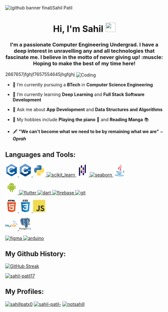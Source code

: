 
![(github banner final)Sahil Patil](https://github.com/sahil-patil17/sahil-patil17/assets/97554096/0e8159b5-1597-42a2-8e6f-4f00fcae4114)

<h1 align="center">Hi, I'm Sahil   <img src = "https://github.com/sahil-patil17/sahil-patil17/assets/97554096/3c225505-f338-40f1-bebc-13b1a34883f1" height = 29.98 width="32"> 
</h1>
<h3 align="center">I'm a passionate Computer Engineering Undergrad. I have a deep interest in unravelling any and all technologies that fascinate me. I believe in the motto of never giving up! :muscle: Hoping to make the best of my time here!</h3> 2667657jfghjf7657554645jhgfghj

<img align="center" alt="Coding" height="370" width="1000" src="https://forum.level1techs.com/uploads/default/original/3X/3/3/33bb2abd486ea3909d7346bb2296e420a6d819c8.gif">

- 💼 I’m currently pursuing a **BTech** in **Computer Science Engineering**

- 🌱 I’m currently learning **Deep Learning** and **Full Stack Software Development**

- 💬 Ask me about **App Development** and **Data Structures and Algorithms**

- 🎲 My hobbies include **Playing the piano** 🎹 and **Reading Manga** 📚

- 🖋️ **"We can't become what we need to be by remaining what we are"** ~ ***Oprah***


<h2 align="left">Languages and Tools:</h2>
<p align="left"> 
  <a href="https://www.cprogramming.com/" target="_blank" rel="noreferrer"> <img src="https://raw.githubusercontent.com/devicons/devicon/master/icons/c/c-original.svg" alt="c" width="40" height="40"/> </a>
  <a href="https://www.w3schools.com/cpp/" target="_blank" rel="noreferrer"> <img src="https://raw.githubusercontent.com/devicons/devicon/master/icons/cplusplus/cplusplus-original.svg" alt="cplusplus" width="40" height="40"/> </a>
 <a href="https://www.python.org" target="_blank" rel="noreferrer"> <img src="https://raw.githubusercontent.com/devicons/devicon/master/icons/python/python-original.svg" alt="python" width="40" height="40"/> </a>
  <a href="https://scikit-learn.org/" target="_blank" rel="noreferrer"> <img src="https://upload.wikimedia.org/wikipedia/commons/0/05/Scikit_learn_logo_small.svg" alt="scikit_learn" width="40" height="40"/> </a>
  <a href="https://pandas.pydata.org/" target="_blank" rel="noreferrer"> <img src="https://raw.githubusercontent.com/devicons/devicon/2ae2a900d2f041da66e950e4d48052658d850630/icons/pandas/pandas-original.svg" alt="pandas" width="40" height="40"/> </a>
  <a href="https://seaborn.pydata.org/" target="_blank" rel="noreferrer"> <img src="https://seaborn.pydata.org/_images/logo-mark-lightbg.svg" alt="seaborn" width="40" height="40"/> </a>
  <a href="https://www.java.com" target="_blank" rel="noreferrer"> <img src="https://raw.githubusercontent.com/devicons/devicon/master/icons/java/java-original.svg" alt="java" width="40" height="40"/> </a>

<a href="https://developer.android.com" target="_blank" rel="noreferrer"> <img src="https://raw.githubusercontent.com/devicons/devicon/master/icons/android/android-original-wordmark.svg" alt="android" width="40" height="40"/> </a>
<a href="https://flutter.dev" target="_blank" rel="noreferrer"> <img src="https://www.vectorlogo.zone/logos/flutterio/flutterio-icon.svg" alt="flutter" width="40" height="40"/> </a> 
<a href="https://dart.dev" target="_blank" rel="noreferrer"> <img src="https://www.vectorlogo.zone/logos/dartlang/dartlang-icon.svg" alt="dart" width="40" height="40"/> </a>
<a href="https://firebase.google.com/" target="_blank" rel="noreferrer"> <img src="https://www.vectorlogo.zone/logos/firebase/firebase-icon.svg" alt="firebase" width="40" height="40"/> </a>  <a href="https://git-scm.com/" target="_blank" rel="noreferrer"> <img src="https://www.vectorlogo.zone/logos/git-scm/git-scm-icon.svg" alt="git" width="40" height="40"/> </a>  
  
<a href="https://www.w3.org/html/" target="_blank" rel="noreferrer"> <img src="https://raw.githubusercontent.com/devicons/devicon/master/icons/html5/html5-original-wordmark.svg" alt="html5" width="40" height="40"/> </a> 
<a href="https://www.w3schools.com/css/" target="_blank" rel="noreferrer"> <img src="https://raw.githubusercontent.com/devicons/devicon/master/icons/css3/css3-original-wordmark.svg" alt="css3" width="40" height="40"/> </a> <a href="https://developer.mozilla.org/en-US/docs/Web/JavaScript" target="_blank" rel="noreferrer"> <img src="https://raw.githubusercontent.com/devicons/devicon/master/icons/javascript/javascript-original.svg" alt="javascript" width="40" height="40"/> </a>
 
<a href="https://www.mysql.com/" target="_blank" rel="noreferrer"> <img src="https://raw.githubusercontent.com/devicons/devicon/master/icons/mysql/mysql-original-wordmark.svg" alt="mysql" width="40" height="40"/> </a>
<a href="https://www.postgresql.org" target="_blank" rel="noreferrer"> <img src="https://raw.githubusercontent.com/devicons/devicon/master/icons/postgresql/postgresql-original-wordmark.svg" alt="postgresql" width="40" height="40"/> </a>

<a href="https://www.figma.com/" target="_blank" rel="noreferrer"> <img src="https://www.vectorlogo.zone/logos/figma/figma-icon.svg" alt="figma" width="40" height="40"/> </a> <a href="https://www.arduino.cc/" target="_blank" rel="noreferrer"> <img src="https://cdn.worldvectorlogo.com/logos/arduino-1.svg" alt="arduino" width="40" height="40"/> </a>    </p>

<h2 align="left">My Github History:</h2>

[![GitHub Streak](https://streak-stats.demolab.com?user=sahil-patil17&theme=dracula&hide_border=true&border_radius=7&card_width=800)](https://git.io/streak-stats)

<p align="left"> <a href="https://github.com/ryo-ma/github-profile-trophy"><img src="https://github-profile-trophy.vercel.app/?username=sahil-patil17" alt="sahil-patil17" /></a> </p>

<h2 align="left">My Profiles:</h2>
<p align="left">
  <a href="https://www.leetcode.com/sahillpatx0" target="blank"><img align="center" src="https://raw.githubusercontent.com/rahuldkjain/github-profile-readme-generator/master/src/images/icons/Social/leet-code.svg" alt="sahillpatx0" height="30" width="40" /></a>
<a href="https://linkedin.com/in/sahil-patil-" target="blank"><img align="center" src="https://raw.githubusercontent.com/rahuldkjain/github-profile-readme-generator/master/src/images/icons/Social/linked-in-alt.svg" alt="sahil-patil-" height="30" width="40" /></a>
<a href="https://instagram.com/notsahill" target="blank"><img align="center" src="https://raw.githubusercontent.com/rahuldkjain/github-profile-readme-generator/master/src/images/icons/Social/instagram.svg" alt="notsahill" height="30" width="40" /></a>

</p>
